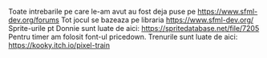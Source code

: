 Toate intrebarile pe care le-am avut au fost deja puse pe https://www.sfml-dev.org/forums
Tot jocul se bazeaza pe libraria https://www.sfml-dev.org/
Sprite-urile pt Donnie sunt luate de aici: https://spritedatabase.net/file/7205
Pentru timer am folosit font-ul pricedown.
Trenurile sunt luate de aici: https://kooky.itch.io/pixel-train
